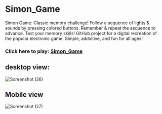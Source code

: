 # Simon_Game
Simon Game: Classic memory challenge! Follow a sequence of lights &amp; sounds by pressing colored buttons. Remember &amp; repeat the sequence to advance. Test your memory skills! GitHub project for a digital recreation of the popular electronic game. Simple, addictive, and fun for all ages!

### Click here to play: [Simon_Game](https://sai-mudike.github.io/Simon_Game/)

## desktop view:

![Screenshot (26)](https://github.com/sai-mudike/Simon_Game/assets/127184650/d809d829-ba35-4ad4-990f-cce87a2f3051)

## Mobile view

![Screenshot (27)](https://github.com/sai-mudike/Simon_Game/assets/127184650/e67c5b1e-3e75-43d9-9672-28e3fb8ce9ab)
